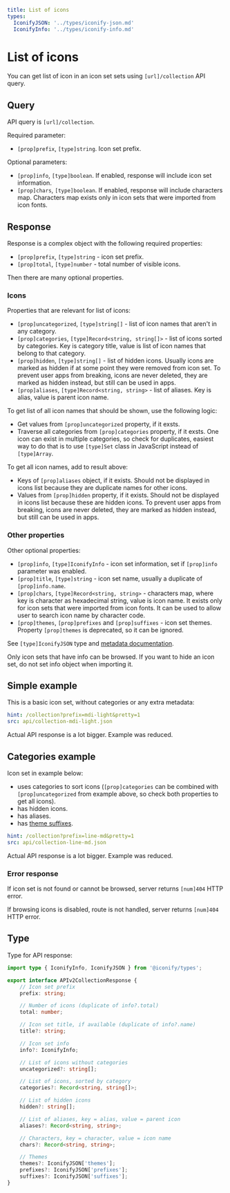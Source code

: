 ```yaml
title: List of icons
types:
  IconifyJSON: '../types/iconify-json.md'
  IconifyInfo: '../types/iconify-info.md'
```

# List of icons

You can get list of icon in an icon set sets using `[url]/collection` API query.

## Query

API query is `[url]/collection`.

Required parameter:

- `[prop]prefix`, `[type]string`. Icon set prefix.

Optional parameters:

- `[prop]info`, `[type]boolean`. If enabled, response will include icon set information.
- `[prop]chars`, `[type]boolean`. If enabled, response will include characters map. Characters map exists only in icon sets that were imported from icon fonts.

## Response

Response is a complex object with the following required properties:

- `[prop]prefix`, `[type]string` - icon set prefix.
- `[prop]total`, `[type]number` - total number of visible icons.

Then there are many optional properties.

### Icons

Properties that are relevant for list of icons:

- `[prop]uncategorized`, `[type]string[]` - list of icon names that aren't in any category.
- `[prop]categories`, `[type]Record<string, string[]>` - list of icons sorted by categories. Key is category title, value is list of icon names that belong to that category.
- `[prop]hidden`, `[type]string[]` - list of hidden icons. Usually icons are marked as hidden if at some point they were removed from icon set. To prevent user apps from breaking, icons are never deleted, they are marked as hidden instead, but still can be used in apps.
- `[prop]aliases`, `[type]Record<string, string>` - list of aliases. Key is alias, value is parent icon name.

To get list of all icon names that should be shown, use the following logic:

- Get values from `[prop]uncategorized` property, if it exsts.
- Traverse all categories from `[prop]categories` property, if it exsts. One icon can exist in multiple categories, so check for duplicates, easiest way to do that is to use `[type]Set` class in JavaScript instead of `[type]Array`.

To get all icon names, add to result above:

- Keys of `[prop]aliases` object, if it exists. Should not be displayed in icons list because they are duplicate names for other icons.
- Values from `[prop]hidden` property, if it exists. Should not be displayed in icons list because these are hidden icons. To prevent user apps from breaking, icons are never deleted, they are marked as hidden instead, but still can be used in apps.

### Other properties

Other optional properties:

- `[prop]info`, `[type]IconifyInfo` - icon set information, set if `[prop]info` parameter was enabled.
- `[prop]title`, `[type]string` - icon set name, usually a duplicate of `[prop]info.name`.
- `[prop]chars`, `[type]Record<string, string>` - characters map, where key is character as hexadecimal string, value is icon name. It exists only for icon sets that were imported from icon fonts. It can be used to allow user to search icon name by character code.
- `[prop]themes`, `[prop]prefixes` and `[prop]suffixes` - icon set themes. Property `[prop]themes` is deprecated, so it can be ignored.

See `[type]IconifyJSON` type and [metadata documentation](../types/iconify-json-metadata.md).

Only icon sets that have info can be browsed. If you want to hide an icon set, do not set info object when importing it.

## Simple example

This is a basic icon set, without categories or any extra metadata:

```yaml
hint: /collection?prefix=mdi-light&pretty=1
src: api/collection-mdi-light.json
```

Actual API response is a lot bigger. Example was reduced.

## Categories example

Icon set in example below:

- uses categories to sort icons (`[prop]categories` can be combined with `[prop]uncategorized` from example above, so check both properties to get all icons).
- has hidden icons.
- has aliases.
- has [theme suffixes](../types/iconify-json-metadata.md).

```yaml
hint: /collection?prefix=line-md&pretty=1
src: api/collection-line-md.json
```

Actual API response is a lot bigger. Example was reduced.

### Error response

If icon set is not found or cannot be browsed, server returns `[num]404` HTTP error.

If browsing icons is disabled, route is not handled, server returns `[num]404` HTTP error.

## Type

Type for API response:

```ts
import type { IconifyInfo, IconifyJSON } from '@iconify/types';

export interface APIv2CollectionResponse {
	// Icon set prefix
	prefix: string;

	// Number of icons (duplicate of info?.total)
	total: number;

	// Icon set title, if available (duplicate of info?.name)
	title?: string;

	// Icon set info
	info?: IconifyInfo;

	// List of icons without categories
	uncategorized?: string[];

	// List of icons, sorted by category
	categories?: Record<string, string[]>;

	// List of hidden icons
	hidden?: string[];

	// List of aliases, key = alias, value = parent icon
	aliases?: Record<string, string>;

	// Characters, key = character, value = icon name
	chars?: Record<string, string>;

	// Themes
	themes?: IconifyJSON['themes'];
	prefixes?: IconifyJSON['prefixes'];
	suffixes?: IconifyJSON['suffixes'];
}
```

